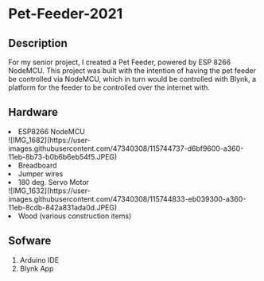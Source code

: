 # Pet-Feeder-2021

## Description 
For my senior project, I created a Pet Feeder, powered by ESP 8266 NodeMCU. This project was built with the intention of having the pet feeder be controlled via NodeMCU, which in turn would be controlled with Blynk, a platform for the feeder to be controlled over the internet with. 
## Hardware
<li> ESP8266 NodeMCU </li>
![IMG_1682](https://user-images.githubusercontent.com/47340308/115744737-d6bf9600-a360-11eb-8b73-b0b6b6eb54f5.JPEG)

<li> Breadboard </li>
<li> Jumper wires </li>
<li> 180 deg. Servo Motor </li>
![IMG_1632](https://user-images.githubusercontent.com/47340308/115744833-eb039300-a360-11eb-8cdb-842a831ada0d.JPEG)
<li> Wood (various construction items) </li>

## Sofware
1. Arduino IDE
2. Blynk App

## 

